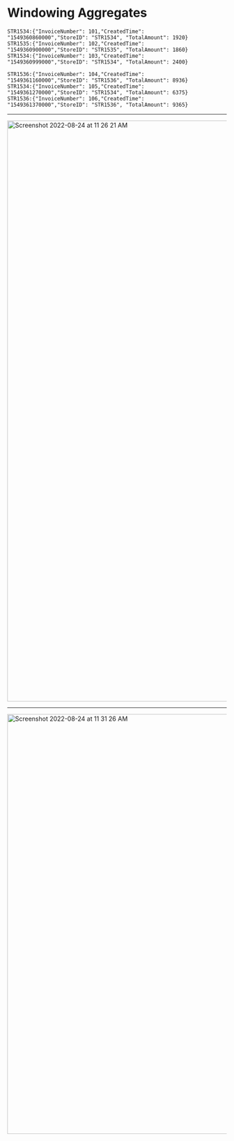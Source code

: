 # Windowing Aggregates

```
STR1534:{"InvoiceNumber": 101,"CreatedTime": "1549360860000","StoreID": "STR1534", "TotalAmount": 1920}
STR1535:{"InvoiceNumber": 102,"CreatedTime": "1549360900000","StoreID": "STR1535", "TotalAmount": 1860}
STR1534:{"InvoiceNumber": 103,"CreatedTime": "1549360999000","StoreID": "STR1534", "TotalAmount": 2400}

STR1536:{"InvoiceNumber": 104,"CreatedTime": "1549361160000","StoreID": "STR1536", "TotalAmount": 8936}
STR1534:{"InvoiceNumber": 105,"CreatedTime": "1549361270000","StoreID": "STR1534", "TotalAmount": 6375}
STR1536:{"InvoiceNumber": 106,"CreatedTime": "1549361370000","StoreID": "STR1536", "TotalAmount": 9365}
```
-----

<img width="1331" alt="Screenshot 2022-08-24 at 11 26 21 AM" src="https://user-images.githubusercontent.com/54174687/186341712-531da8b3-8577-4ffe-bc73-8ba3de9968b8.png">

----


<img width="962" alt="Screenshot 2022-08-24 at 11 31 26 AM" src="https://user-images.githubusercontent.com/54174687/186342192-cc0a5adf-5111-426f-b0ef-5e3c309ecdce.png">
